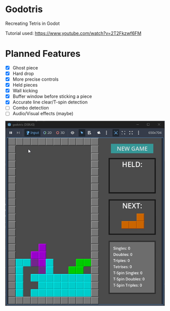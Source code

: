 # Godotris
Recreating Tetris in Godot

Tutorial used: https://www.youtube.com/watch?v=2T2Fkzwf6FM

# Planned Features

- [x] Ghost piece
- [x] Hard drop 
- [x] More precise controls
- [x] Held pieces
- [x] Wall kicking
- [x] Buffer window before sticking a piece
- [x] Accurate line clear/T-spin detection
- [ ] Combo detection
- [ ] Audio/Visual effects (maybe)

![T-Spin Triple](t-spin-triple.gif)
